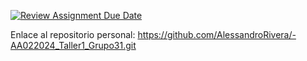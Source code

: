 [![Review Assignment Due Date](https://classroom.github.com/assets/deadline-readme-button-22041afd0340ce965d47ae6ef1cefeee28c7c493a6346c4f15d667ab976d596c.svg)](https://classroom.github.com/a/Cf_uKy2K)

Enlace al repositorio personal: https://github.com/AlessandroRivera/-AA022024_Taller1_Grupo31.git

